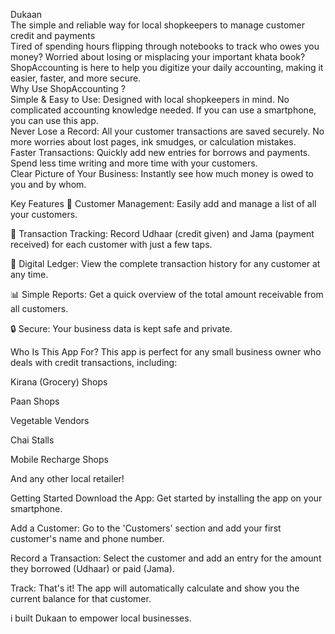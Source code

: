 Dukaan
<br>
The simple and reliable way for local shopkeepers to manage customer credit  and payments 
<br>
Tired of spending hours flipping through notebooks to track who owes you money? Worried about losing or misplacing your important khata book? ShopAccounting is here to help you digitize your daily accounting, making it easier, faster, and more secure.
<br>
Why Use ShopAccounting ?
<br>
Simple & Easy to Use: Designed with local shopkeepers in mind. No complicated accounting knowledge needed. If you can use a smartphone, you can use this app.
<br>
Never Lose a Record: All your customer transactions are saved securely. No more worries about lost pages, ink smudges, or calculation mistakes.
<br>
Faster Transactions: Quickly add new entries for borrows and payments. Spend less time writing and more time with your customers.
<br>
Clear Picture of Your Business: Instantly see how much money is owed to you and by whom.

Key Features
👤 Customer Management: Easily add and manage a list of all your customers.

💸 Transaction Tracking: Record Udhaar (credit given) and Jama (payment received) for each customer with just a few taps.

📖 Digital Ledger: View the complete transaction history for any customer at any time.

📊 Simple Reports: Get a quick overview of the total amount receivable from all customers.

🔒 Secure: Your business data is kept safe and private.

Who Is This App For?
This app is perfect for any small business owner who deals with credit transactions, including:

Kirana (Grocery) Shops

Paan Shops

Vegetable Vendors

Chai Stalls

Mobile Recharge Shops

And any other local retailer!

Getting Started
Download the App: Get started by installing the app on your smartphone.

Add a Customer: Go to the 'Customers' section and add your first customer's name and phone number.

Record a Transaction: Select the customer and add an entry for the amount they borrowed (Udhaar) or paid (Jama).

Track: That's it! The app will automatically calculate and show you the current balance for that customer.

i built Dukaan  to empower local businesses.

